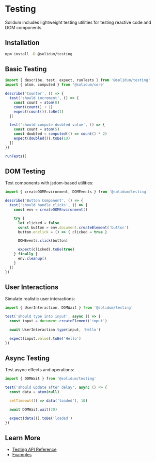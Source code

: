 # Testing

Solidum includes lightweight testing utilities for testing reactive code and DOM components.

## Installation

```bash
npm install -D @solidum/testing
```

## Basic Testing

```typescript
import { describe, test, expect, runTests } from '@solidum/testing'
import { atom, computed } from '@solidum/core'

describe('Counter', () => {
  test('should increment', () => {
    const count = atom(0)
    count(count() + 1)
    expect(count()).toBe(1)
  })

  test('should compute doubled value', () => {
    const count = atom(5)
    const doubled = computed(() => count() * 2)
    expect(doubled()).toBe(10)
  })
})

runTests()
```

## DOM Testing

Test components with jsdom-based utilities:

```typescript
import { createDOMEnvironment, DOMEvents } from '@solidum/testing'

describe('Button Component', () => {
  test('should handle clicks', () => {
    const env = createDOMEnvironment()

    try {
      let clicked = false
      const button = env.document.createElement('button')
      button.onclick = () => { clicked = true }

      DOMEvents.click(button)

      expect(clicked).toBe(true)
    } finally {
      env.cleanup()
    }
  })
})
```

## User Interactions

Simulate realistic user interactions:

```typescript
import { UserInteraction, DOMWait } from '@solidum/testing'

test('should type into input', async () => {
  const input = document.createElement('input')

  await UserInteraction.type(input, 'Hello')

  expect(input.value).toBe('Hello')
})
```

## Async Testing

Test async effects and operations:

```typescript
import { DOMWait } from '@solidum/testing'

test('should update after delay', async () => {
  const data = atom(null)

  setTimeout(() => data('loaded'), 10)

  await DOMWait.wait(20)

  expect(data()).toBe('loaded')
})
```

## Learn More

- [Testing API Reference](/api/testing)
- [Examples](/examples/testing)
